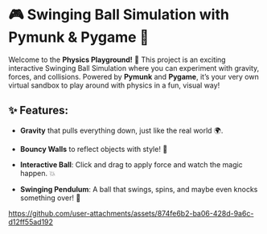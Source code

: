# 🎮 **Swinging Ball Simulation with Pymunk & Pygame** 🚀

Welcome to the **Physics Playground!** 🌟 This project is an exciting interactive Swinging Ball Simulation where you can experiment with gravity, forces, and collisions. Powered by **Pymunk** and **Pygame**, it’s your very own virtual sandbox to play around with physics in a fun, visual way!

## ✨ **Features**:

- **Gravity** that pulls everything down, just like the real world 🌍.
  
- **Bouncy Walls** to reflect objects with style! 🏓
  
- **Interactive Ball**: Click and drag to apply force and watch the magic happen. 💥
  
- **Swinging Pendulum**: A ball that swings, spins, and maybe even knocks something over! 🔄



https://github.com/user-attachments/assets/874fe6b2-ba06-428d-9a6c-d12ff55ad192

